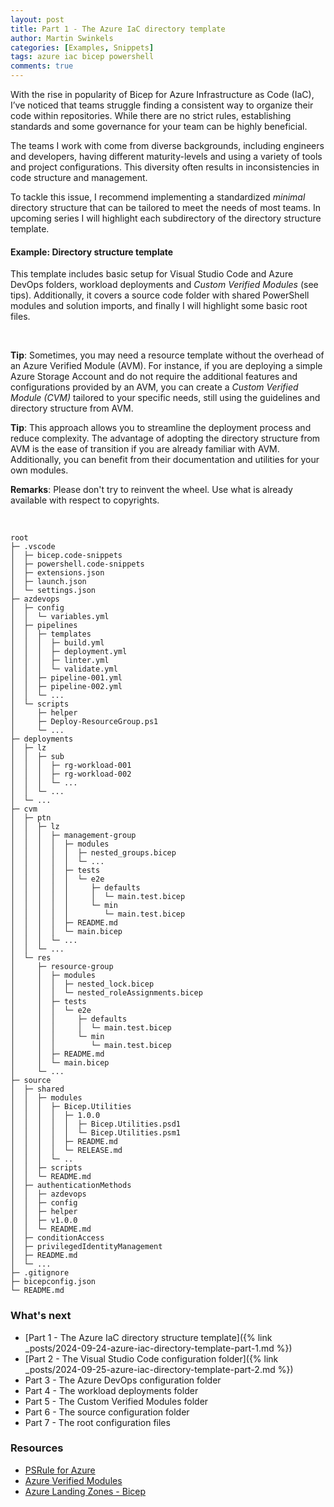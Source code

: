 ```yaml
---
layout: post
title: Part 1 - The Azure IaC directory template
author: Martin Swinkels
categories: [Examples, Snippets]
tags: azure iac bicep powershell
comments: true
---
```


With the rise in popularity of Bicep for Azure Infrastructure as Code (IaC), I’ve noticed that teams struggle finding a consistent way to organize their code within repositories. While there are no strict rules, establishing standards and some governance for your team can be highly beneficial.

The teams I work with come from diverse backgrounds, including engineers and developers, having different maturity-levels and using a variety of tools and project configurations. This diversity often results in inconsistencies in code structure and management.

To tackle this issue, I recommend implementing a standardized _minimal_ directory structure that can be tailored to meet the needs of most teams. In upcoming series I will highlight each subdirectory of the directory structure template.

#### Example: Directory structure template

This template includes basic setup for Visual Studio Code and Azure DevOps folders, workload deployments and _Custom Verified Modules_ (see tips). Additionally, it covers a source code folder with shared PowerShell modules and solution imports, and finally I will highlight some basic root files.

<br>

<div class="tip">
    <p><strong>Tip</strong>: Sometimes, you may need a resource template without the overhead of an Azure Verified Module (AVM). For instance, if you are deploying a simple Azure Storage Account and do not require the additional features and configurations provided by an AVM, you can create a <i>Custom Verified Module (CVM)</i> tailored to your specific needs, still using the guidelines and directory structure from AVM.</p>
</div>

<div class="tip">
    <p><strong>Tip</strong>: This approach allows you to streamline the deployment process and reduce complexity. The advantage of adopting the directory structure from AVM is the ease of transition if you are already familiar with AVM. Additionally, you can benefit from their documentation and utilities for your own modules.</p>
</div>

<div class="important">
    <p><strong>Remarks</strong>: Please don't try to reinvent the wheel. Use what is already available with respect to copyrights.</p>
</div>

<br>

```pre
root
├─ .vscode
│  ├─ bicep.code-snippets
│  ├─ powershell.code-snippets
│  ├─ extensions.json
│  ├─ launch.json
│  └─ settings.json
├─ azdevops
│  ├─ config
│  │  └─ variables.yml
│  ├─ pipelines
│  │  ├─ templates
│  │  │  ├─ build.yml
│  │  │  ├─ deployment.yml
│  │  │  ├─ linter.yml
│  │  │  └─ validate.yml
│  │  ├─ pipeline-001.yml
│  │  ├─ pipeline-002.yml
│  │  └─ ...
│  └─ scripts
│     ├─ helper
│     ├─ Deploy-ResourceGroup.ps1
│     └─ ...
├─ deployments
│  ├─ lz
│  │  ├─ sub
│  │  │  ├─ rg-workload-001
│  │  │  ├─ rg-workload-002
│  │  │  └─ ...
│  │  └─ ...
│  └─ ...  
├─ cvm
│  ├─ ptn
│  │  ├─ lz
│  │  │  ├─ management-group
│  │  │  │  ├─ modules
│  │  │  │  │  ├─ nested_groups.bicep
│  │  │  │  │  └─ ...
│  │  │  │  ├─ tests
│  │  │  │  │  └─ e2e
│  │  │  │  │     ├─ defaults
│  │  │  │  │     │  └─ main.test.bicep
│  │  │  │  │     └─ min
│  │  │  │  │        └─ main.test.bicep
│  │  │  │  ├─ README.md
│  │  │  │  └─ main.bicep
│  │  │  └─ ...
│  │  └─ ...
│  └─ res
│     ├─ resource-group
│     │  ├─ modules
│     │  │  ├─ nested_lock.bicep
│     │  │  └─ nested_roleAssignments.bicep
│     │  ├─ tests
│     │  │  └─ e2e
│     │  │     ├─ defaults
│     │  │     │  └─ main.test.bicep
│     │  │     └─ min
│     │  │        └─ main.test.bicep
│     │  ├─ README.md
│     │  └─ main.bicep
│     └─ ...
├─ source
│  ├─ shared
│  │  ├─ modules
│  │  │  ├─ Bicep.Utilities
│  │  │  │  ├─ 1.0.0
│  │  │  │  │  ├─ Bicep.Utilities.psd1
│  │  │  │  │  └─ Bicep.Utilities.psm1
│  │  │  │  ├─ README.md
│  │  │  │  └─ RELEASE.md
│  │  │  └─ ..
│  │  ├─ scripts
│  │  └─ README.md
│  ├─ authenticationMethods
│  │  ├─ azdevops
│  │  ├─ config
│  │  ├─ helper
│  │  ├─ v1.0.0
│  │  └─ README.md
│  ├─ conditionAccess
│  ├─ privilegedIdentityManagement
│  ├─ README.md
│  └─ ...
├─ .gitignore
├─ bicepconfig.json
└─ README.md
```

### What's next

- [Part 1 - The Azure IaC directory structure template]({% link _posts/2024-09-24-azure-iac-directory-template-part-1.md %})
- [Part 2 - The Visual Studio Code configuration folder]({% link _posts/2024-09-25-azure-iac-directory-template-part-2.md %})
- Part 3 - The Azure DevOps configuration folder
- Part 4 - The workload deployments folder
- Part 5 - The Custom Verified Modules folder
- Part 6 - The source configuration folder
- Part 7 - The root configuration files

<!-- omit from toc -->
### Resources

- <a href="https://azure.github.io/PSRule.Rules.Azure" target="_blanc">PSRule for Azure</a>
- <a href="https://azure.github.io/Azure-Verified-Modules/" target="_blanc">Azure Verified Modules</a>
- <a href="https://github.com/Azure/ALZ-Bicep" target="_blanc">Azure Landing Zones - Bicep</a>
